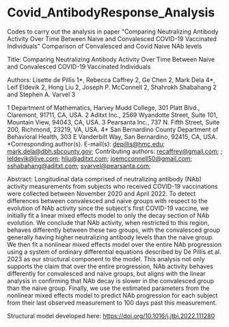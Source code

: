 # Covid_AntibodyResponse_Analysis
Codes to carry out the analysis in paper "Comparing Neutralizing Antibody Activity Over Time Between Naive and Convalesced COVID-19 Vaccinated Individuals"
Comparison of Convalesced and Covid Naive NAb levels

Title: Comparing Neutralizing Antibody Activity Over Time Between Naive and Convalesced COVID-19 Vaccinated Individuals

Authors: Lisette de Pillis 1*, Rebecca Caffrey 2, Ge Chen 2, Mark
Dela 4*, Leif Eldevik 2, Hong Liu 2, Joseph P.
McConnell 2, Shahrokh Shabahang 2 and Stephen A. Varvel 3

1 Department of Mathematics, Harvey Mudd College, 301 Platt
Blvd., Claremont, 91711, CA, USA.
2 Aditxt Inc., 2569 Wyandotte Street, Suite 101, Mountain View,
94043, CA, USA.
3 Pearsanta Inc., 737 N. Fifth Street, Suite 200, Richmond, 23219,
VA, USA.
4* San Bernardino County Department of Behavioral Health, 303
E Vanderbilt Way, San Bernardino, 92415, CA, USA.
*Corresponding author(s). E-mail(s): depillis@hmc.edu;
mark.dela@dbh.sbcounty.gov;
Contributing authors: recaffrey@gmail.com; ; leldevik@live.com;
hliu@aditxt.com; joemcconnell50@gmail.com;
sshabahang@aditxt.com; svarvel@pearsanta.com;

Abstract: Longitudinal data comprised of neutralizing antibody (NAb) activity measurements from subjects who received COVID-19 vaccinations were collected between November 2020 and April 2022. To detect differences between convalesced and naive groups with respect to the evolution of NAb activity since the subject's first COVID-19 vaccine, we initially fit a linear mixed effects model to only the decay section of NAb evolution. We conclude that NAb activity, when restricted to this region, behaves differently between these two groups, with the convalesced group generally having higher neutralizing antibody levels than the naive group. We then fit a nonlinear mixed effects model over the entire NAb progression using a system of ordinary differential equations described by De Pillis et al. 2023 as our structural component to the model. This analysis not only supports the claim that over the entire progression, NAb activity behaves differently for convalesced and naive groups, but aligns with the linear analysis in confirming that NAb decay is slower in the convalesced group than the naive group. Finally, we use the estimated parameters from the nonlinear mixed effects model to predict NAb progression for each subject from their last observed measurement to 100 days past this measurement.

Structural model developed here: https://doi.org/10.1016/j.jtbi.2022.111280 
